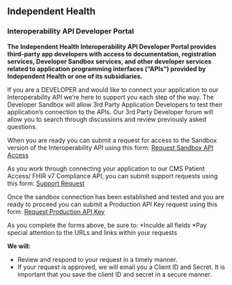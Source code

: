 ## Independent Health 
### Interoperability API Developer Portal

**The Independent Health Interoperability API Developer Portal provides third-party app developers with access to documentation, registration services, Developer Sandbox services, and other developer services related to application programming interfaces (“APIs”) provided by Independent Health or one of its subsidiaries.**

If you are a DEVELOPER and would like to connect your application to our Interoperability API we’re here to support you each step of the way. 
The Developer Sandbox will allow 3rd Party Application Developers to test their application’s connection to the APIs.
Our 3rd Party Developer forum will allow you to search through discussions and review previously asked questions.

When you are ready you can submit a request for access to the Sandbox version of the Interoperability API using this form: [Request Sandbox API Access](https://github.com/Craig-Kaputa/Craig-Kaputa.github.io/issues/new?assignees=&labels=&template=sandbox-api-key-request.md&title=Request+for+Sandbox+API+Access)

As you work through connecting your application to our CMS Patient Access/ FHIR v7 Compliance API, you can submit support requests using this form: [Support Request](https://github.com/Craig-Kaputa/Craig-Kaputa.github.io/issues/new?assignees=&labels=&template=support-requests.md&title=)

Once the sandbox connection has been established and tested and you are ready to proceed you can submit a Production API Key request using this form: [Request Production API Key](https://github.com/Craig-Kaputa/Craig-Kaputa.github.io/issues/new?assignees=&labels=&template=production-api-key-request.md&title=Request+for+Production+API+Access)

As you complete the forms above, be sure to:
*Inculde all fields
*Pay special attention to the URLs and links within your requests

**We will:**
* Review and respond to your request in a timely manner.
* If your request is approved, we will email you a Client ID and Secret. It is important that you save the client ID and secret in a secure manner.

